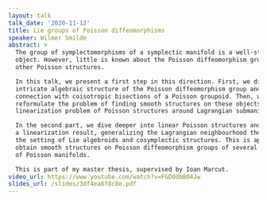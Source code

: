 ```yaml
---
layout: talk
talk_date: '2020-11-12'
title: Lie groups of Poisson diffeomorphisms
speaker: Wilmer Smilde
abstract: >
  The group of symplectomorphisms of a symplectic manifold is a well-studied
  object. However, little is known about the Poisson diffeomorphism group of
  other Poisson structures.

  In this talk, we present a first step in this direction. First, we discuss the
  intricate algebraic structure of the Poisson diffeomorphism group and its
  connection with coisotropic bisections of a Poisson groupoid. Then, we
  reformulate the problem of finding smooth structures on these objects to a
  linearization problem of Poisson structures around Lagrangian submanifolds.

  In the second part, we dive deeper into linear Poisson structures and present
  a linearization result, generalizing the Lagrangian neighbourhood theorem to
  the setting of Lie algebroids and cosymplectic structures. This is applied to
  obtain smooth structures on Poisson diffeomorphism groups of several classes
  of Poisson manifolds.

  This is part of my master thesis, supervised by Ioan Marcut.
video_url: https://www.youtube.com/watch?v=FGDddbBO4Jw
slides_url: /slides/3df4ea6f8c8e.pdf
---
```

